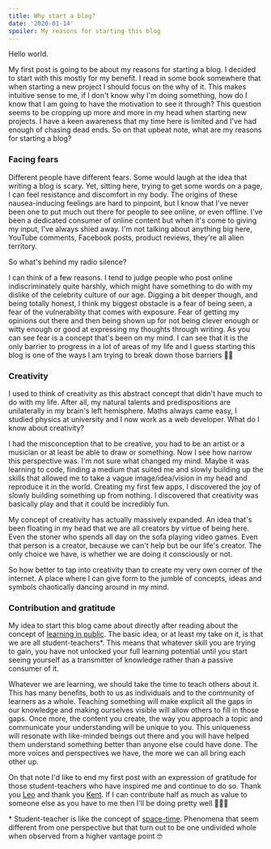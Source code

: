 ```yaml
---
title: Why start a blog?
date: '2020-01-14'
spoiler: My reasons for starting this blog
---
```


Hello world.

My first post is going to be about my reasons for starting a blog. I decided to start with this mostly for my benefit. I read in some book somewhere that when starting a new project I should focus on the why of it. This makes intuitive sense to me, if I don't know why I'm doing something, how do I know that I am going to have the motivation to see it through? This question seems to be cropping up more and more in my head when starting new projects. I have a keen awareness that my time here is limited and I've had enough of chasing dead ends. So on that upbeat note, what are my reasons for starting a blog?

### Facing fears

Different people have different fears. Some would laugh at the idea that writing a blog is scary. Yet, sitting here, trying to get some words on a page, I can feel resistance and discomfort in my body. The origins of these nausea-inducing feelings are hard to pinpoint, but I know that I've never been one to put much out there for people to see online, or even offline. I've been a dedicated consumer of online content but when it's come to giving my input, I've always shied away. I'm not talking about anything big here, YouTube comments, Facebook posts, product reviews, they're all alien territory.

So what's behind my radio silence?

I can think of a few reasons. I tend to judge people who post online indiscriminately quite harshly, which might have something to do with my dislike of the celebrity culture of our age. Digging a bit deeper though, and being totally honest, I think my biggest obstacle is a fear of being seen, a fear of the vulnerability that comes with exposure. Fear of getting my opinions out there and then being shown up for not being clever enough or witty enough or good at expressing my thoughts through writing. As you can see fear is a concept that's been on my mind. I can see that it is the only barrier to progress in a lot of areas of my life and I guess starting this blog is one of the ways I am trying to break down those barriers 💪🏽

### Creativity

I used to think of creativity as this abstract concept that didn't have much to do with my life. After all, my natural talents and predispositions are unilaterally in my brain's left hemisphere. Maths always came easy, I studied physics at university and I now work as a web developer. What do I know about creativity?

I had the misconception that to be creative, you had to be an artist or a musician or at least be able to draw or something. Now I see how narrow this perspective was. I'm not sure what changed my mind. Maybe it was learning to code, finding a medium that suited me and slowly building up the skills that allowed me to take a vague image/idea/vision in my head and reproduce it in the world. Creating my first few apps, I discovered the joy of slowly building something up from nothing. I discovered that creativity was basically play and that it could be incredibly fun.

My concept of creativity has actually massively expanded. An idea that's been floating in my head that we are all creators by virtue of being here. Even the stoner who spends all day on the sofa playing video games. Even that person is a creator, because we can't help but be our life's creator. The only choice we have, is whether we are doing it consciously or not.

So how better to tap into creativity than to create my very own corner of the internet. A place where I can give form to the jumble of concepts, ideas and symbols chaotically dancing around in my mind.

### Contribution and gratitude



My idea to start this blog came about directly after reading about the concept of [learning in public](https://www.swyx.io/writing/learn-in-public/). The basic idea, or at least my take on it, is that we are all student-teachers*. This means that whatever skill you are trying to gain, you have not unlocked your full learning potential until you start seeing yourself as a transmitter of knowledge rather than a passive consumer of it.

Whatever we are learning, we should take the time to teach others about it. This has many benefits, both to us as individuals and to the community of learners as a whole. Teaching something will make explicit all the gaps in our knowledge and making ourselves visible will allow others to fill in those gaps. Once more, the content you create, the way you approach a topic and communicate your understanding will be unique to you. This uniqueness will resonate with like-minded beings out there and you will have helped them understand something better than anyone else could have done. The more voices and perspectives we have, the more we can all bring each other up.  

On that note I'd like to end my first post with an expression of gratitude for those student-teachers who have inspired me and continue to do so. Thank you [Leo](https://www.actualized.org) and thank you [Kent](https://kentcdodds.com). If I can contribute half as much as value to someone else as you have to me then I'll be doing pretty well 👨🏽‍🎤

\* Student-teacher is like the concept of [space-time](https://www.reddit.com/r/explainlikeimfive/comments/6z07lu/eli5_what_exactly_is_spacetime/). Phenomena that seem different from one perspective but that turn out to be one undivided whole when observed from a higher vantage point 🤓
